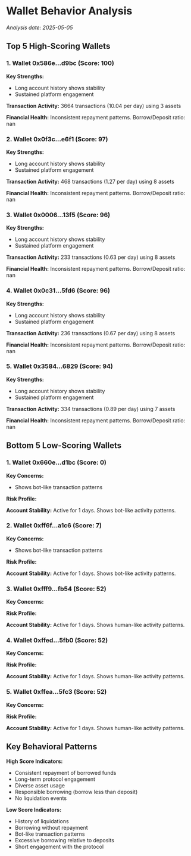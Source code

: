 # Wallet Behavior Analysis

*Analysis date: 2025-05-05*

## Top 5 High-Scoring Wallets

### 1. Wallet 0x586e...d9bc (Score: 100)

**Key Strengths:**
- Long account history shows stability
- Sustained platform engagement

**Transaction Activity:** 3664 transactions (10.04 per day) using 3 assets

**Financial Health:** Inconsistent repayment patterns. Borrow/Deposit ratio: nan

### 2. Wallet 0x0f3c...e6f1 (Score: 97)

**Key Strengths:**
- Long account history shows stability
- Sustained platform engagement

**Transaction Activity:** 468 transactions (1.27 per day) using 8 assets

**Financial Health:** Inconsistent repayment patterns. Borrow/Deposit ratio: nan

### 3. Wallet 0x0006...13f5 (Score: 96)

**Key Strengths:**
- Long account history shows stability
- Sustained platform engagement

**Transaction Activity:** 233 transactions (0.63 per day) using 8 assets

**Financial Health:** Inconsistent repayment patterns. Borrow/Deposit ratio: nan

### 4. Wallet 0x0c31...5fd6 (Score: 96)

**Key Strengths:**
- Long account history shows stability
- Sustained platform engagement

**Transaction Activity:** 236 transactions (0.67 per day) using 8 assets

**Financial Health:** Inconsistent repayment patterns. Borrow/Deposit ratio: nan

### 5. Wallet 0x3584...6829 (Score: 94)

**Key Strengths:**
- Long account history shows stability
- Sustained platform engagement

**Transaction Activity:** 334 transactions (0.89 per day) using 7 assets

**Financial Health:** Inconsistent repayment patterns. Borrow/Deposit ratio: nan

## Bottom 5 Low-Scoring Wallets

### 1. Wallet 0x660e...d1bc (Score: 0)

**Key Concerns:**
- Shows bot-like transaction patterns

**Risk Profile:** 

**Account Stability:** Active for 1 days. Shows bot-like activity patterns.

### 2. Wallet 0xff6f...a1c6 (Score: 7)

**Key Concerns:**
- Shows bot-like transaction patterns

**Risk Profile:** 

**Account Stability:** Active for 1 days. Shows bot-like activity patterns.

### 3. Wallet 0xfff9...fb54 (Score: 52)

**Key Concerns:**

**Risk Profile:** 

**Account Stability:** Active for 1 days. Shows human-like activity patterns.

### 4. Wallet 0xffed...5fb0 (Score: 52)

**Key Concerns:**

**Risk Profile:** 

**Account Stability:** Active for 1 days. Shows human-like activity patterns.

### 5. Wallet 0xffea...5fc3 (Score: 52)

**Key Concerns:**

**Risk Profile:** 

**Account Stability:** Active for 1 days. Shows human-like activity patterns.

## Key Behavioral Patterns

**High Score Indicators:**
- Consistent repayment of borrowed funds
- Long-term protocol engagement
- Diverse asset usage
- Responsible borrowing (borrow less than deposit)
- No liquidation events

**Low Score Indicators:**
- History of liquidations
- Borrowing without repayment
- Bot-like transaction patterns
- Excessive borrowing relative to deposits
- Short engagement with the protocol
